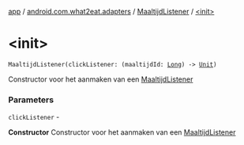 [app](../../index.md) / [android.com.what2eat.adapters](../index.md) / [MaaltijdListener](index.md) / [&lt;init&gt;](./-init-.md)

# &lt;init&gt;

`MaaltijdListener(clickListener: (maaltijdId: `[`Long`](https://kotlinlang.org/api/latest/jvm/stdlib/kotlin/-long/index.html)`) -> `[`Unit`](https://kotlinlang.org/api/latest/jvm/stdlib/kotlin/-unit/index.html)`)`

Constructor voor het aanmaken van een [MaaltijdListener](index.md)

### Parameters

`clickListener` -

**Constructor**
Constructor voor het aanmaken van een [MaaltijdListener](index.md)

